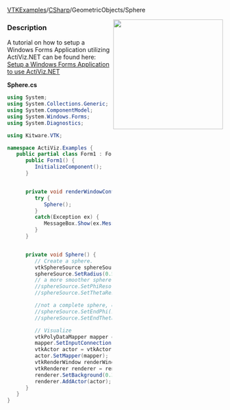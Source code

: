 [VTKExamples](/home/)/[CSharp](/CSharp)/GeometricObjects/Sphere

<img align="right" src="https://github.com/lorensen/VTKExamples/blob/gh-pages/Testing/Baseline/GeometricObjects/TestSphere.png?raw=true" width="256" />

### Description
A tutorial on how to setup a Windows Forms Application utilizing ActiViz.NET can be found here: [Setup a Windows Forms Application to use ActiViz.NET](http://www.vtk.org/Wiki/VTK/CSharp/ActiViz.NET)

**Sphere.cs**
```csharp
using System;
using System.Collections.Generic;
using System.ComponentModel;
using System.Windows.Forms;
using System.Diagnostics;

using Kitware.VTK;

namespace ActiViz.Examples {
   public partial class Form1 : Form {
      public Form1() {
         InitializeComponent();
      }


      private void renderWindowControl1_Load(object sender, EventArgs e) {
         try {
            Sphere();
         }
         catch(Exception ex) {
            MessageBox.Show(ex.Message, "Exception", MessageBoxButtons.OK);
         }
      }


      private void Sphere() {
         // Create a sphere.  
         vtkSphereSource sphereSource = vtkSphereSource.New();
         sphereSource.SetRadius(0.5);
         // a more smoother sphere
         //sphereSource.SetPhiResolution(36);
         //sphereSource.SetThetaResolution(36);

         //not a complete sphere, only a spherical shell
         //sphereSource.SetEndPhi(120);
         //sphereSource.SetEndTheta(90);

         // Visualize
         vtkPolyDataMapper mapper = vtkPolyDataMapper.New();
         mapper.SetInputConnection(sphereSource.GetOutputPort());
         vtkActor actor = vtkActor.New();
         actor.SetMapper(mapper);
         vtkRenderWindow renderWindow = renderWindowControl1.RenderWindow;
         vtkRenderer renderer = renderWindow.GetRenderers().GetFirstRenderer();
         renderer.SetBackground(0.3, 0.2, 0.1);
         renderer.AddActor(actor);
      }
   }
}
```
